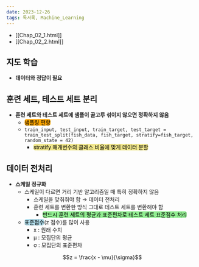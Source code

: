 ```yaml
---
date: 2023-12-26
tags: 독서록, Machine_Learning
---
```


- [[Chap_02_1.html]]
- [[Chap_02_2.html]]

## 지도 학습

- **데이터와 정답이 필요**



## 훈련 세트, 테스트 세트 분리

- **훈련 세트와 테스트 세트에 샘플이 골고루 섞이지 않으면 정확하지 않음**
	- <span style="border-radius: 5px; color: black; background-color: orange">샘플링 편향</span>
	- `train_input, test_input, train_target, test_target = train_test_split(fish_data, fish_target, stratify=fish_target, random_state = 42)`
		- <span style="border-radius: 5px; color: black; background-color: khaki">stratify 매개변수의 클래스 비율에 맞게 데이터 분할</span>



## 데이터 전처리

- **스케일 정규화**
	- 스케일이 다르면 거리 기반 알고리즘일 때 특히 정확하지 않음
		- 스케일을 맞춰줘야 함 → 데이터 전처리
		- 훈련 세트를 변환한 방식 그대로 테스트 세트를 변환해야 함
			- <span style="border-radius: 5px; color: black; background-color: lightgreen">반드시 훈련 세트의 평균과 표준편차로 테스트 세트 표준점수 처리</span>
	- <span style="border-radius: 5px; color: black; background-color: lightblue">표준점수</span>(z 점수)를 많이 사용
		- x : 원래 수치
		- μ : 모집단의 평균
		- σ : 모집단의 표준편차

$$z = \frac{x - \mu}{\sigma}$$